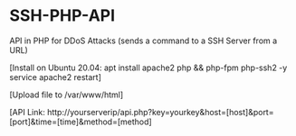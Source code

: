 # SSH-PHP-API
API in PHP for DDoS Attacks (sends a command to a SSH Server from a URL)

[Install on Ubuntu 20.04:
apt install apache2 php && php-fpm php-ssh2 -y
service apache2 restart]

[Upload file to /var/www/html]

[API Link: http://yourserverip/api.php?key=yourkey&host=[host]&port=[port]&time=[time]&method=[method]
